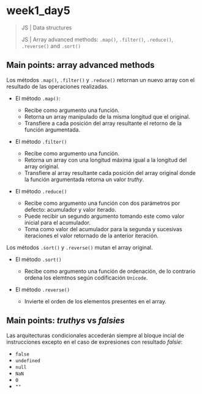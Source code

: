 # week1_day5

> JS | Data structures
>
> JS | Array advanced methods: `.map()`, `.filter()`, `.reduce()`, `.reverse()` and `.sort()`


## Main points: array advanced methods

Los métodos `.map()`, `.filter()` y `.reduce()` retornan un nuevo array con el resultado de las operaciones realizadas.

- El método `.map()`:
  - Recibe como argumento una función.
  - Retorna un array manipulado de la misma longitud que el original.
  - Transfiere a cada posición del array resultante el retorno de la función argumentada.
    
- El método `.filter()`
  - Recibe como argumento una función.
  - Retorna un array con una longitud máxima igual a la longitud del array original.
  - Transfiere al array resultante cada posición del array original donde la función argumentada retorna un valor _truthy_.
  
- El método `.reduce()` 
  - Recibe como argumento una función con dos parámetros por defecto: acumulador y valor iterado.
  - Puede recibir un segundo argumento tomando este como valor inicial para el acumulador.
  - Toma como valor del acumulador para la segunda y sucesivas iteraciones el valor retornado de la anterior iteración.
  
Los métodos `.sort()` y `.reverse()` mutan el array original.

- El método `.sort()` 
  - Recibe como argumento una función de ordenación, de lo contrario ordena los elemtnos según codificación `Unicode`.

- El método `.reverse()` 
  - Invierte el orden de los elementos presentes en el array.
  
 
## Main points: _truthys_ vs _falsies_

Las arquitecturas condicionales accederán siempre al bloque incial de instrucciones excepto en el caso de expresiones con resultado _falsie_:
- `false`
- `undefined`
- `null`
- `NaN`
- `0`
- `""`
